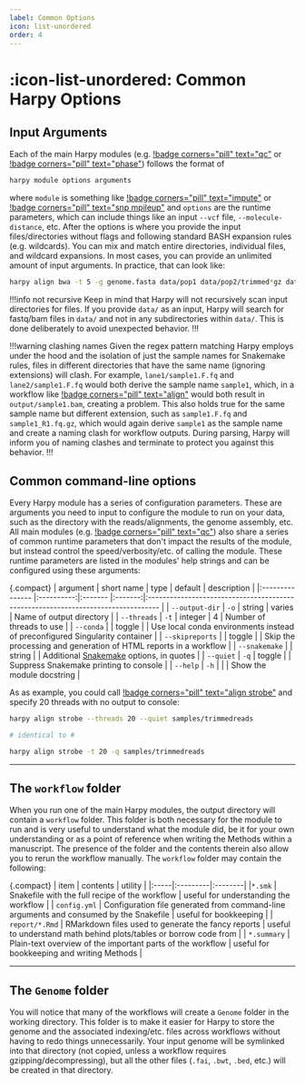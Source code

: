```yaml
---
label: Common Options
icon: list-unordered
order: 4
---
```


# :icon-list-unordered: Common Harpy Options
## Input Arguments
Each of the main Harpy modules (e.g. [!badge corners="pill" text="qc"](Modules/qc.md) or [!badge corners="pill" text="phase"](Modules/phase.md)) follows the format of
```bash
harpy module options arguments
```
where `module` is something like [!badge corners="pill" text="impute"](Modules/impute.md) or [!badge corners="pill" text="snp mpileup"](Modules/snp.md) and `options` are the runtime parameters,
which can include things like an input `--vcf` file, `--molecule-distance`, etc. After the options
is where you provide the input files/directories without flags and following standard BASH expansion
rules (e.g. wildcards). You can mix and match entire directories, individual files, and wildcard expansions.
In most cases, you can provide an unlimited amount of input arguments. In practice, that can look like:
```bash
harpy align bwa -t 5 -g genome.fasta data/pop1 data/pop2/trimmed*gz data/pop3/sample{1,2}* data/pop4/sample{2..5}*gz 
```
!!!info not recursive
Keep in mind that Harpy will not recursively scan input directories for files. If you provide `data/` as an input,
Harpy will search for fastq/bam files in `data/` and not in any subdirectories within `data/`. This is done deliberately
to avoid unexpected behavior.
!!!

!!!warning clashing names
Given the regex pattern matching Harpy employs under the hood and the isolation of just the sample names for Snakemake rules,
files in different directories that have the same name (ignoring extensions) will clash. For example, `lane1/sample1.F.fq`
and `lane2/sample1.F.fq` would both derive the sample name `sample1`, which, in a workflow like [!badge corners="pill" text="align"](Modules/Align/Align.md)
would both result in `output/sample1.bam`, creating a problem. This also holds true for the same sample name but different extension, such
as `sample1.F.fq` and `sample1_R1.fq.gz`, which would again derive `sample1` as the sample name and create a naming clash for workflow outputs.
During parsing, Harpy will inform you of naming clashes and terminate to protect you against this behavior. 
!!!

## Common command-line options
Every Harpy module has a series of configuration parameters. These are arguments you need to input
to configure the module to run on your data, such as the directory with the reads/alignments,
the genome assembly, etc. All main modules (e.g. [!badge corners="pill" text="qc"](Modules/qc.md)) also share a series of common runtime
parameters that don't impact the results of the module, but instead control the speed/verbosity/etc.
of calling the module. These runtime parameters are listed in the modules' help strings and can be 
configured using these arguments:

{.compact}
| argument        | short name | type    | default | description                                                                       |
|:--------------- |:----------:|:------- |:-------:|:--------------------------------------------------------------------------------- |
| `--output-dir`  |   `-o`     | string  | varies  | Name of output directory                                                          |
| `--threads`     |   `-t`     | integer | 4       | Number of threads to use                                                          |
| `--conda`       |            | toggle  |         | Use local conda environments instead of preconfigured Singularity container       |
| `--skipreports` |            | toggle  |         | Skip the processing and generation of HTML reports in a workflow                  |
| `--snakemake`   |            | string  |         | Additional [Snakemake](snakemake/#adding-snakemake-parameters) options, in quotes |
| `--quiet`       |   `-q`     | toggle  |         | Suppress Snakemake printing to console                                            |
| `--help`        |   `-h`     |         |         | Show the module docstring                                                         |

As as example, you could call [!badge corners="pill" text="align strobe"](Modules/Align/strobe.md) and specify 20 threads with no output to console:

```bash
harpy align strobe --threads 20 --quiet samples/trimmedreads

# identical to #

harpy align strobe -t 20 -q samples/trimmedreads
```
---

## The `workflow` folder
When you run one of the main Harpy modules, the output directory will contain a `workflow` folder. This folder is
both necessary for the module to run and is very useful to understand what the module did, be it for your own
understanding or as a point of reference when writing the Methods within a manuscript. The presence of the folder
and the contents therein also allow you to rerun the workflow manually. The `workflow` folder may contain the following:

{.compact}
| item | contents | utility |
|:-----|:---------|:--------|
|`*.smk`               | Snakefile with the full recipe of the workflow | useful for understanding the workflow |
| `config.yml`         | Configuration file generated from command-line arguments and consumed by the Snakefile | useful for bookkeeping | 
| `report/*.Rmd`       | RMarkdown files used to generate the fancy reports | useful to understand math behind plots/tables or borrow code from |
| `*.summary` | Plain-text overview of the important parts of the workflow | useful for bookkeeping and writing Methods |

---

## The `Genome` folder
You will notice that many of the workflows will create a `Genome` folder in the working 
directory. This folder is to make it easier for Harpy to store the genome and the associated
indexing/etc. files across workflows without having to redo things unnecessarily. Your input 
genome will be symlinked into that directory (not copied, unless a workflow requires gzipping/decompressing),
but all the other files (`.fai`, `.bwt`, `.bed`, etc.) will be created in that directory.
